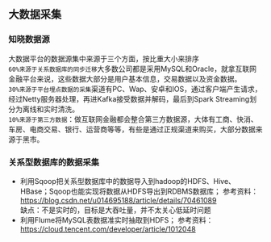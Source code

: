 ## 大数据采集

### 知晓数据源
大数据平台的数据源集中来源于三个方面，按比重大小来排序<br/>
`60%来源于关系数据库的同步迁移`大多数公司都是采用MySQL和Oracle，就拿互联网金融平台来说，这些数据大部分是用户基本信息，交易数据以及资金数据。<br/>
`30%来源于平台埋点数据的采集`渠道有PC、Wap、安卓和IOS，通过客户端产生请求，经过Netty服务器处理，再进Kafka接受数据并解码，最后到Spark Streaming划分为离线和实时清洗。<br/>
`10%来源于第三方数据`：做互联网金融都会整合第三方数据源，大体有工商、快消、车房、电商交易、银行、运营商等等，有些是通过正规渠道来购买，大部分数据来源于黑市。

### 关系型数据库的数据采集
- 利用Sqoop把关系型数据库中的数据导入到hadoop的HDFS、Hive、HBase；Sqoop也能实现将数据从HDFS导出到RDBMS数据库；
   参考资料：https://blog.csdn.net/u014695188/article/details/70461089<br/>
   缺点：不是实时的，目标是大吞吐量，并不太关心低延时问题
- 利用Flume将MySQL表数据准实时抽取到HDFS；
  参考资料：https://cloud.tencent.com/developer/article/1012048
